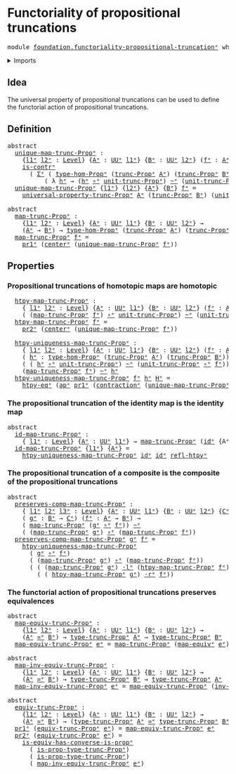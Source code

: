 # Functoriality of propositional truncations

<pre class="Agda"><a id="55" class="Keyword">module</a> <a id="62" href="foundation.functoriality-propositional-truncation%25E1%25B5%2589.html" class="Module">foundation.functoriality-propositional-truncationᵉ</a> <a id="113" class="Keyword">where</a>
</pre>
<details><summary>Imports</summary>

<pre class="Agda"><a id="169" class="Keyword">open</a> <a id="174" class="Keyword">import</a> <a id="181" href="foundation.action-on-identifications-functions%25E1%25B5%2589.html" class="Module">foundation.action-on-identifications-functionsᵉ</a>
<a id="229" class="Keyword">open</a> <a id="234" class="Keyword">import</a> <a id="241" href="foundation.dependent-pair-types%25E1%25B5%2589.html" class="Module">foundation.dependent-pair-typesᵉ</a>
<a id="274" class="Keyword">open</a> <a id="279" class="Keyword">import</a> <a id="286" href="foundation.function-extensionality%25E1%25B5%2589.html" class="Module">foundation.function-extensionalityᵉ</a>
<a id="322" class="Keyword">open</a> <a id="327" class="Keyword">import</a> <a id="334" href="foundation.logical-equivalences%25E1%25B5%2589.html" class="Module">foundation.logical-equivalencesᵉ</a>
<a id="367" class="Keyword">open</a> <a id="372" class="Keyword">import</a> <a id="379" href="foundation.propositional-truncations%25E1%25B5%2589.html" class="Module">foundation.propositional-truncationsᵉ</a>
<a id="417" class="Keyword">open</a> <a id="422" class="Keyword">import</a> <a id="429" href="foundation.universe-levels%25E1%25B5%2589.html" class="Module">foundation.universe-levelsᵉ</a>
<a id="457" class="Keyword">open</a> <a id="462" class="Keyword">import</a> <a id="469" href="foundation.whiskering-homotopies-composition%25E1%25B5%2589.html" class="Module">foundation.whiskering-homotopies-compositionᵉ</a>

<a id="516" class="Keyword">open</a> <a id="521" class="Keyword">import</a> <a id="528" href="foundation-core.contractible-types%25E1%25B5%2589.html" class="Module">foundation-core.contractible-typesᵉ</a>
<a id="564" class="Keyword">open</a> <a id="569" class="Keyword">import</a> <a id="576" href="foundation-core.equivalences%25E1%25B5%2589.html" class="Module">foundation-core.equivalencesᵉ</a>
<a id="606" class="Keyword">open</a> <a id="611" class="Keyword">import</a> <a id="618" href="foundation-core.function-types%25E1%25B5%2589.html" class="Module">foundation-core.function-typesᵉ</a>
<a id="650" class="Keyword">open</a> <a id="655" class="Keyword">import</a> <a id="662" href="foundation-core.homotopies%25E1%25B5%2589.html" class="Module">foundation-core.homotopiesᵉ</a>
<a id="690" class="Keyword">open</a> <a id="695" class="Keyword">import</a> <a id="702" href="foundation-core.propositions%25E1%25B5%2589.html" class="Module">foundation-core.propositionsᵉ</a>
</pre>
</details>

## Idea

The universal property of propositional truncations can be used to define the
functorial action of propositional truncations.

## Definition

<pre class="Agda"><a id="908" class="Keyword">abstract</a>
  <a id="unique-map-trunc-Propᵉ"></a><a id="919" href="foundation.functoriality-propositional-truncation%25E1%25B5%2589.html#919" class="Function">unique-map-trunc-Propᵉ</a> <a id="942" class="Symbol">:</a>
    <a id="948" class="Symbol">{</a><a id="949" href="foundation.functoriality-propositional-truncation%25E1%25B5%2589.html#949" class="Bound">l1ᵉ</a> <a id="953" href="foundation.functoriality-propositional-truncation%25E1%25B5%2589.html#953" class="Bound">l2ᵉ</a> <a id="957" class="Symbol">:</a> <a id="959" href="Agda.Primitive.html#742" class="Postulate">Level</a><a id="964" class="Symbol">}</a> <a id="966" class="Symbol">{</a><a id="967" href="foundation.functoriality-propositional-truncation%25E1%25B5%2589.html#967" class="Bound">Aᵉ</a> <a id="970" class="Symbol">:</a> <a id="972" href="Agda.Primitive.html#429" class="Primitive">UUᵉ</a> <a id="976" href="foundation.functoriality-propositional-truncation%25E1%25B5%2589.html#949" class="Bound">l1ᵉ</a><a id="979" class="Symbol">}</a> <a id="981" class="Symbol">{</a><a id="982" href="foundation.functoriality-propositional-truncation%25E1%25B5%2589.html#982" class="Bound">Bᵉ</a> <a id="985" class="Symbol">:</a> <a id="987" href="Agda.Primitive.html#429" class="Primitive">UUᵉ</a> <a id="991" href="foundation.functoriality-propositional-truncation%25E1%25B5%2589.html#953" class="Bound">l2ᵉ</a><a id="994" class="Symbol">}</a> <a id="996" class="Symbol">(</a><a id="997" href="foundation.functoriality-propositional-truncation%25E1%25B5%2589.html#997" class="Bound">fᵉ</a> <a id="1000" class="Symbol">:</a> <a id="1002" href="foundation.functoriality-propositional-truncation%25E1%25B5%2589.html#967" class="Bound">Aᵉ</a> <a id="1005" class="Symbol">→</a> <a id="1007" href="foundation.functoriality-propositional-truncation%25E1%25B5%2589.html#982" class="Bound">Bᵉ</a><a id="1009" class="Symbol">)</a> <a id="1011" class="Symbol">→</a>
    <a id="1017" href="foundation-core.contractible-types%25E1%25B5%2589.html#908" class="Function">is-contrᵉ</a>
      <a id="1033" class="Symbol">(</a> <a id="1035" href="foundation.dependent-pair-types%25E1%25B5%2589.html#585" class="Record">Σᵉ</a> <a id="1038" class="Symbol">(</a> <a id="1040" href="foundation-core.propositions%25E1%25B5%2589.html#8190" class="Function">type-hom-Propᵉ</a> <a id="1055" class="Symbol">(</a><a id="1056" href="foundation.propositional-truncations%25E1%25B5%2589.html#2046" class="Function">trunc-Propᵉ</a> <a id="1068" href="foundation.functoriality-propositional-truncation%25E1%25B5%2589.html#967" class="Bound">Aᵉ</a><a id="1070" class="Symbol">)</a> <a id="1072" class="Symbol">(</a><a id="1073" href="foundation.propositional-truncations%25E1%25B5%2589.html#2046" class="Function">trunc-Propᵉ</a> <a id="1085" href="foundation.functoriality-propositional-truncation%25E1%25B5%2589.html#982" class="Bound">Bᵉ</a><a id="1087" class="Symbol">))</a>
          <a id="1100" class="Symbol">(</a> <a id="1102" class="Symbol">λ</a> <a id="1104" href="foundation.functoriality-propositional-truncation%25E1%25B5%2589.html#1104" class="Bound">hᵉ</a> <a id="1107" class="Symbol">→</a> <a id="1109" class="Symbol">(</a><a id="1110" href="foundation.functoriality-propositional-truncation%25E1%25B5%2589.html#1104" class="Bound">hᵉ</a> <a id="1113" href="foundation-core.function-types%25E1%25B5%2589.html#476" class="Function Operator">∘ᵉ</a> <a id="1116" href="foundation.propositional-truncations%25E1%25B5%2589.html#1593" class="Function">unit-trunc-Propᵉ</a><a id="1132" class="Symbol">)</a> <a id="1134" href="foundation-core.homotopies%25E1%25B5%2589.html#2800" class="Function Operator">~ᵉ</a> <a id="1137" class="Symbol">(</a><a id="1138" href="foundation.propositional-truncations%25E1%25B5%2589.html#1593" class="Function">unit-trunc-Propᵉ</a> <a id="1155" href="foundation-core.function-types%25E1%25B5%2589.html#476" class="Function Operator">∘ᵉ</a> <a id="1158" href="foundation.functoriality-propositional-truncation%25E1%25B5%2589.html#997" class="Bound">fᵉ</a><a id="1160" class="Symbol">)))</a>
  <a id="1166" href="foundation.functoriality-propositional-truncation%25E1%25B5%2589.html#919" class="Function">unique-map-trunc-Propᵉ</a> <a id="1189" class="Symbol">{</a><a id="1190" href="foundation.functoriality-propositional-truncation%25E1%25B5%2589.html#1190" class="Bound">l1ᵉ</a><a id="1193" class="Symbol">}</a> <a id="1195" class="Symbol">{</a><a id="1196" href="foundation.functoriality-propositional-truncation%25E1%25B5%2589.html#1196" class="Bound">l2ᵉ</a><a id="1199" class="Symbol">}</a> <a id="1201" class="Symbol">{</a><a id="1202" href="foundation.functoriality-propositional-truncation%25E1%25B5%2589.html#1202" class="Bound">Aᵉ</a><a id="1204" class="Symbol">}</a> <a id="1206" class="Symbol">{</a><a id="1207" href="foundation.functoriality-propositional-truncation%25E1%25B5%2589.html#1207" class="Bound">Bᵉ</a><a id="1209" class="Symbol">}</a> <a id="1211" href="foundation.functoriality-propositional-truncation%25E1%25B5%2589.html#1211" class="Bound">fᵉ</a> <a id="1214" class="Symbol">=</a>
    <a id="1220" href="foundation.propositional-truncations%25E1%25B5%2589.html#5356" class="Function">universal-property-trunc-Propᵉ</a> <a id="1251" href="foundation.functoriality-propositional-truncation%25E1%25B5%2589.html#1202" class="Bound">Aᵉ</a> <a id="1254" class="Symbol">(</a><a id="1255" href="foundation.propositional-truncations%25E1%25B5%2589.html#2046" class="Function">trunc-Propᵉ</a> <a id="1267" href="foundation.functoriality-propositional-truncation%25E1%25B5%2589.html#1207" class="Bound">Bᵉ</a><a id="1269" class="Symbol">)</a> <a id="1271" class="Symbol">(</a><a id="1272" href="foundation.propositional-truncations%25E1%25B5%2589.html#1593" class="Function">unit-trunc-Propᵉ</a> <a id="1289" href="foundation-core.function-types%25E1%25B5%2589.html#476" class="Function Operator">∘ᵉ</a> <a id="1292" href="foundation.functoriality-propositional-truncation%25E1%25B5%2589.html#1211" class="Bound">fᵉ</a><a id="1294" class="Symbol">)</a>

<a id="1297" class="Keyword">abstract</a>
  <a id="map-trunc-Propᵉ"></a><a id="1308" href="foundation.functoriality-propositional-truncation%25E1%25B5%2589.html#1308" class="Function">map-trunc-Propᵉ</a> <a id="1324" class="Symbol">:</a>
    <a id="1330" class="Symbol">{</a><a id="1331" href="foundation.functoriality-propositional-truncation%25E1%25B5%2589.html#1331" class="Bound">l1ᵉ</a> <a id="1335" href="foundation.functoriality-propositional-truncation%25E1%25B5%2589.html#1335" class="Bound">l2ᵉ</a> <a id="1339" class="Symbol">:</a> <a id="1341" href="Agda.Primitive.html#742" class="Postulate">Level</a><a id="1346" class="Symbol">}</a> <a id="1348" class="Symbol">{</a><a id="1349" href="foundation.functoriality-propositional-truncation%25E1%25B5%2589.html#1349" class="Bound">Aᵉ</a> <a id="1352" class="Symbol">:</a> <a id="1354" href="Agda.Primitive.html#429" class="Primitive">UUᵉ</a> <a id="1358" href="foundation.functoriality-propositional-truncation%25E1%25B5%2589.html#1331" class="Bound">l1ᵉ</a><a id="1361" class="Symbol">}</a> <a id="1363" class="Symbol">{</a><a id="1364" href="foundation.functoriality-propositional-truncation%25E1%25B5%2589.html#1364" class="Bound">Bᵉ</a> <a id="1367" class="Symbol">:</a> <a id="1369" href="Agda.Primitive.html#429" class="Primitive">UUᵉ</a> <a id="1373" href="foundation.functoriality-propositional-truncation%25E1%25B5%2589.html#1335" class="Bound">l2ᵉ</a><a id="1376" class="Symbol">}</a> <a id="1378" class="Symbol">→</a>
    <a id="1384" class="Symbol">(</a><a id="1385" href="foundation.functoriality-propositional-truncation%25E1%25B5%2589.html#1349" class="Bound">Aᵉ</a> <a id="1388" class="Symbol">→</a> <a id="1390" href="foundation.functoriality-propositional-truncation%25E1%25B5%2589.html#1364" class="Bound">Bᵉ</a><a id="1392" class="Symbol">)</a> <a id="1394" class="Symbol">→</a> <a id="1396" href="foundation-core.propositions%25E1%25B5%2589.html#8190" class="Function">type-hom-Propᵉ</a> <a id="1411" class="Symbol">(</a><a id="1412" href="foundation.propositional-truncations%25E1%25B5%2589.html#2046" class="Function">trunc-Propᵉ</a> <a id="1424" href="foundation.functoriality-propositional-truncation%25E1%25B5%2589.html#1349" class="Bound">Aᵉ</a><a id="1426" class="Symbol">)</a> <a id="1428" class="Symbol">(</a><a id="1429" href="foundation.propositional-truncations%25E1%25B5%2589.html#2046" class="Function">trunc-Propᵉ</a> <a id="1441" href="foundation.functoriality-propositional-truncation%25E1%25B5%2589.html#1364" class="Bound">Bᵉ</a><a id="1443" class="Symbol">)</a>
  <a id="1447" href="foundation.functoriality-propositional-truncation%25E1%25B5%2589.html#1308" class="Function">map-trunc-Propᵉ</a> <a id="1463" href="foundation.functoriality-propositional-truncation%25E1%25B5%2589.html#1463" class="Bound">fᵉ</a> <a id="1466" class="Symbol">=</a>
    <a id="1472" href="foundation.dependent-pair-types%25E1%25B5%2589.html#697" class="Field">pr1ᵉ</a> <a id="1477" class="Symbol">(</a><a id="1478" href="foundation-core.contractible-types%25E1%25B5%2589.html#1016" class="Function">centerᵉ</a> <a id="1486" class="Symbol">(</a><a id="1487" href="foundation.functoriality-propositional-truncation%25E1%25B5%2589.html#919" class="Function">unique-map-trunc-Propᵉ</a> <a id="1510" href="foundation.functoriality-propositional-truncation%25E1%25B5%2589.html#1463" class="Bound">fᵉ</a><a id="1512" class="Symbol">))</a>
</pre>
## Properties

### Propositional truncations of homotopic maps are homotopic

<pre class="Agda">  <a id="htpy-map-trunc-Propᵉ"></a><a id="1608" href="foundation.functoriality-propositional-truncation%25E1%25B5%2589.html#1608" class="Function">htpy-map-trunc-Propᵉ</a> <a id="1629" class="Symbol">:</a>
    <a id="1635" class="Symbol">{</a> <a id="1637" href="foundation.functoriality-propositional-truncation%25E1%25B5%2589.html#1637" class="Bound">l1ᵉ</a> <a id="1641" href="foundation.functoriality-propositional-truncation%25E1%25B5%2589.html#1641" class="Bound">l2ᵉ</a> <a id="1645" class="Symbol">:</a> <a id="1647" href="Agda.Primitive.html#742" class="Postulate">Level</a><a id="1652" class="Symbol">}</a> <a id="1654" class="Symbol">{</a><a id="1655" href="foundation.functoriality-propositional-truncation%25E1%25B5%2589.html#1655" class="Bound">Aᵉ</a> <a id="1658" class="Symbol">:</a> <a id="1660" href="Agda.Primitive.html#429" class="Primitive">UUᵉ</a> <a id="1664" href="foundation.functoriality-propositional-truncation%25E1%25B5%2589.html#1637" class="Bound">l1ᵉ</a><a id="1667" class="Symbol">}</a> <a id="1669" class="Symbol">{</a><a id="1670" href="foundation.functoriality-propositional-truncation%25E1%25B5%2589.html#1670" class="Bound">Bᵉ</a> <a id="1673" class="Symbol">:</a> <a id="1675" href="Agda.Primitive.html#429" class="Primitive">UUᵉ</a> <a id="1679" href="foundation.functoriality-propositional-truncation%25E1%25B5%2589.html#1641" class="Bound">l2ᵉ</a><a id="1682" class="Symbol">}</a> <a id="1684" class="Symbol">(</a><a id="1685" href="foundation.functoriality-propositional-truncation%25E1%25B5%2589.html#1685" class="Bound">fᵉ</a> <a id="1688" class="Symbol">:</a> <a id="1690" href="foundation.functoriality-propositional-truncation%25E1%25B5%2589.html#1655" class="Bound">Aᵉ</a> <a id="1693" class="Symbol">→</a> <a id="1695" href="foundation.functoriality-propositional-truncation%25E1%25B5%2589.html#1670" class="Bound">Bᵉ</a><a id="1697" class="Symbol">)</a> <a id="1699" class="Symbol">→</a>
    <a id="1705" class="Symbol">(</a> <a id="1707" class="Symbol">(</a><a id="1708" href="foundation.functoriality-propositional-truncation%25E1%25B5%2589.html#1308" class="Function">map-trunc-Propᵉ</a> <a id="1724" href="foundation.functoriality-propositional-truncation%25E1%25B5%2589.html#1685" class="Bound">fᵉ</a><a id="1726" class="Symbol">)</a> <a id="1728" href="foundation-core.function-types%25E1%25B5%2589.html#476" class="Function Operator">∘ᵉ</a> <a id="1731" href="foundation.propositional-truncations%25E1%25B5%2589.html#1593" class="Function">unit-trunc-Propᵉ</a><a id="1747" class="Symbol">)</a> <a id="1749" href="foundation-core.homotopies%25E1%25B5%2589.html#2800" class="Function Operator">~ᵉ</a> <a id="1752" class="Symbol">(</a><a id="1753" href="foundation.propositional-truncations%25E1%25B5%2589.html#1593" class="Function">unit-trunc-Propᵉ</a> <a id="1770" href="foundation-core.function-types%25E1%25B5%2589.html#476" class="Function Operator">∘ᵉ</a> <a id="1773" href="foundation.functoriality-propositional-truncation%25E1%25B5%2589.html#1685" class="Bound">fᵉ</a><a id="1775" class="Symbol">)</a>
  <a id="1779" href="foundation.functoriality-propositional-truncation%25E1%25B5%2589.html#1608" class="Function">htpy-map-trunc-Propᵉ</a> <a id="1800" href="foundation.functoriality-propositional-truncation%25E1%25B5%2589.html#1800" class="Bound">fᵉ</a> <a id="1803" class="Symbol">=</a>
    <a id="1809" href="foundation.dependent-pair-types%25E1%25B5%2589.html#711" class="Field">pr2ᵉ</a> <a id="1814" class="Symbol">(</a><a id="1815" href="foundation-core.contractible-types%25E1%25B5%2589.html#1016" class="Function">centerᵉ</a> <a id="1823" class="Symbol">(</a><a id="1824" href="foundation.functoriality-propositional-truncation%25E1%25B5%2589.html#919" class="Function">unique-map-trunc-Propᵉ</a> <a id="1847" href="foundation.functoriality-propositional-truncation%25E1%25B5%2589.html#1800" class="Bound">fᵉ</a><a id="1849" class="Symbol">))</a>

  <a id="htpy-uniqueness-map-trunc-Propᵉ"></a><a id="1855" href="foundation.functoriality-propositional-truncation%25E1%25B5%2589.html#1855" class="Function">htpy-uniqueness-map-trunc-Propᵉ</a> <a id="1887" class="Symbol">:</a>
    <a id="1893" class="Symbol">{</a> <a id="1895" href="foundation.functoriality-propositional-truncation%25E1%25B5%2589.html#1895" class="Bound">l1ᵉ</a> <a id="1899" href="foundation.functoriality-propositional-truncation%25E1%25B5%2589.html#1899" class="Bound">l2ᵉ</a> <a id="1903" class="Symbol">:</a> <a id="1905" href="Agda.Primitive.html#742" class="Postulate">Level</a><a id="1910" class="Symbol">}</a> <a id="1912" class="Symbol">{</a><a id="1913" href="foundation.functoriality-propositional-truncation%25E1%25B5%2589.html#1913" class="Bound">Aᵉ</a> <a id="1916" class="Symbol">:</a> <a id="1918" href="Agda.Primitive.html#429" class="Primitive">UUᵉ</a> <a id="1922" href="foundation.functoriality-propositional-truncation%25E1%25B5%2589.html#1895" class="Bound">l1ᵉ</a><a id="1925" class="Symbol">}</a> <a id="1927" class="Symbol">{</a><a id="1928" href="foundation.functoriality-propositional-truncation%25E1%25B5%2589.html#1928" class="Bound">Bᵉ</a> <a id="1931" class="Symbol">:</a> <a id="1933" href="Agda.Primitive.html#429" class="Primitive">UUᵉ</a> <a id="1937" href="foundation.functoriality-propositional-truncation%25E1%25B5%2589.html#1899" class="Bound">l2ᵉ</a><a id="1940" class="Symbol">}</a> <a id="1942" class="Symbol">(</a><a id="1943" href="foundation.functoriality-propositional-truncation%25E1%25B5%2589.html#1943" class="Bound">fᵉ</a> <a id="1946" class="Symbol">:</a> <a id="1948" href="foundation.functoriality-propositional-truncation%25E1%25B5%2589.html#1913" class="Bound">Aᵉ</a> <a id="1951" class="Symbol">→</a> <a id="1953" href="foundation.functoriality-propositional-truncation%25E1%25B5%2589.html#1928" class="Bound">Bᵉ</a><a id="1955" class="Symbol">)</a> <a id="1957" class="Symbol">→</a>
    <a id="1963" class="Symbol">(</a> <a id="1965" href="foundation.functoriality-propositional-truncation%25E1%25B5%2589.html#1965" class="Bound">hᵉ</a> <a id="1968" class="Symbol">:</a> <a id="1970" href="foundation-core.propositions%25E1%25B5%2589.html#8190" class="Function">type-hom-Propᵉ</a> <a id="1985" class="Symbol">(</a><a id="1986" href="foundation.propositional-truncations%25E1%25B5%2589.html#2046" class="Function">trunc-Propᵉ</a> <a id="1998" href="foundation.functoriality-propositional-truncation%25E1%25B5%2589.html#1913" class="Bound">Aᵉ</a><a id="2000" class="Symbol">)</a> <a id="2002" class="Symbol">(</a><a id="2003" href="foundation.propositional-truncations%25E1%25B5%2589.html#2046" class="Function">trunc-Propᵉ</a> <a id="2015" href="foundation.functoriality-propositional-truncation%25E1%25B5%2589.html#1928" class="Bound">Bᵉ</a><a id="2017" class="Symbol">))</a> <a id="2020" class="Symbol">→</a>
    <a id="2026" class="Symbol">(</a> <a id="2028" class="Symbol">(</a> <a id="2030" href="foundation.functoriality-propositional-truncation%25E1%25B5%2589.html#1965" class="Bound">hᵉ</a> <a id="2033" href="foundation-core.function-types%25E1%25B5%2589.html#476" class="Function Operator">∘ᵉ</a> <a id="2036" href="foundation.propositional-truncations%25E1%25B5%2589.html#1593" class="Function">unit-trunc-Propᵉ</a><a id="2052" class="Symbol">)</a> <a id="2054" href="foundation-core.homotopies%25E1%25B5%2589.html#2800" class="Function Operator">~ᵉ</a> <a id="2057" class="Symbol">(</a><a id="2058" href="foundation.propositional-truncations%25E1%25B5%2589.html#1593" class="Function">unit-trunc-Propᵉ</a> <a id="2075" href="foundation-core.function-types%25E1%25B5%2589.html#476" class="Function Operator">∘ᵉ</a> <a id="2078" href="foundation.functoriality-propositional-truncation%25E1%25B5%2589.html#1943" class="Bound">fᵉ</a><a id="2080" class="Symbol">))</a> <a id="2083" class="Symbol">→</a>
    <a id="2089" class="Symbol">(</a><a id="2090" href="foundation.functoriality-propositional-truncation%25E1%25B5%2589.html#1308" class="Function">map-trunc-Propᵉ</a> <a id="2106" href="foundation.functoriality-propositional-truncation%25E1%25B5%2589.html#1943" class="Bound">fᵉ</a><a id="2108" class="Symbol">)</a> <a id="2110" href="foundation-core.homotopies%25E1%25B5%2589.html#2800" class="Function Operator">~ᵉ</a> <a id="2113" href="foundation.functoriality-propositional-truncation%25E1%25B5%2589.html#1965" class="Bound">hᵉ</a>
  <a id="2118" href="foundation.functoriality-propositional-truncation%25E1%25B5%2589.html#1855" class="Function">htpy-uniqueness-map-trunc-Propᵉ</a> <a id="2150" href="foundation.functoriality-propositional-truncation%25E1%25B5%2589.html#2150" class="Bound">fᵉ</a> <a id="2153" href="foundation.functoriality-propositional-truncation%25E1%25B5%2589.html#2153" class="Bound">hᵉ</a> <a id="2156" href="foundation.functoriality-propositional-truncation%25E1%25B5%2589.html#2156" class="Bound">Hᵉ</a> <a id="2159" class="Symbol">=</a>
    <a id="2165" href="foundation.function-extensionality%25E1%25B5%2589.html#1919" class="Function">htpy-eqᵉ</a> <a id="2174" class="Symbol">(</a><a id="2175" href="foundation.action-on-identifications-functions%25E1%25B5%2589.html#735" class="Function">apᵉ</a> <a id="2179" href="foundation.dependent-pair-types%25E1%25B5%2589.html#697" class="Field">pr1ᵉ</a> <a id="2184" class="Symbol">(</a><a id="2185" href="foundation-core.contractible-types%25E1%25B5%2589.html#1413" class="Function">contractionᵉ</a> <a id="2198" class="Symbol">(</a><a id="2199" href="foundation.functoriality-propositional-truncation%25E1%25B5%2589.html#919" class="Function">unique-map-trunc-Propᵉ</a> <a id="2222" href="foundation.functoriality-propositional-truncation%25E1%25B5%2589.html#2150" class="Bound">fᵉ</a><a id="2224" class="Symbol">)</a> <a id="2226" class="Symbol">(</a><a id="2227" href="foundation.dependent-pair-types%25E1%25B5%2589.html#679" class="InductiveConstructor">pairᵉ</a> <a id="2233" href="foundation.functoriality-propositional-truncation%25E1%25B5%2589.html#2153" class="Bound">hᵉ</a> <a id="2236" href="foundation.functoriality-propositional-truncation%25E1%25B5%2589.html#2156" class="Bound">Hᵉ</a><a id="2238" class="Symbol">)))</a>
</pre>
### The propositional truncation of the identity map is the identity map

<pre class="Agda"><a id="2329" class="Keyword">abstract</a>
  <a id="id-map-trunc-Propᵉ"></a><a id="2340" href="foundation.functoriality-propositional-truncation%25E1%25B5%2589.html#2340" class="Function">id-map-trunc-Propᵉ</a> <a id="2359" class="Symbol">:</a>
    <a id="2365" class="Symbol">{</a> <a id="2367" href="foundation.functoriality-propositional-truncation%25E1%25B5%2589.html#2367" class="Bound">l1ᵉ</a> <a id="2371" class="Symbol">:</a> <a id="2373" href="Agda.Primitive.html#742" class="Postulate">Level</a><a id="2378" class="Symbol">}</a> <a id="2380" class="Symbol">{</a><a id="2381" href="foundation.functoriality-propositional-truncation%25E1%25B5%2589.html#2381" class="Bound">Aᵉ</a> <a id="2384" class="Symbol">:</a> <a id="2386" href="Agda.Primitive.html#429" class="Primitive">UUᵉ</a> <a id="2390" href="foundation.functoriality-propositional-truncation%25E1%25B5%2589.html#2367" class="Bound">l1ᵉ</a><a id="2393" class="Symbol">}</a> <a id="2395" class="Symbol">→</a> <a id="2397" href="foundation.functoriality-propositional-truncation%25E1%25B5%2589.html#1308" class="Function">map-trunc-Propᵉ</a> <a id="2413" class="Symbol">(</a><a id="2414" href="foundation-core.function-types%25E1%25B5%2589.html#309" class="Function">idᵉ</a> <a id="2418" class="Symbol">{</a><a id="2419" class="Argument">Aᵉ</a> <a id="2422" class="Symbol">=</a> <a id="2424" href="foundation.functoriality-propositional-truncation%25E1%25B5%2589.html#2381" class="Bound">Aᵉ</a><a id="2426" class="Symbol">})</a> <a id="2429" href="foundation-core.homotopies%25E1%25B5%2589.html#2800" class="Function Operator">~ᵉ</a> <a id="2432" href="foundation-core.function-types%25E1%25B5%2589.html#309" class="Function">idᵉ</a>
  <a id="2438" href="foundation.functoriality-propositional-truncation%25E1%25B5%2589.html#2340" class="Function">id-map-trunc-Propᵉ</a> <a id="2457" class="Symbol">{</a><a id="2458" href="foundation.functoriality-propositional-truncation%25E1%25B5%2589.html#2458" class="Bound">l1ᵉ</a><a id="2461" class="Symbol">}</a> <a id="2463" class="Symbol">{</a><a id="2464" href="foundation.functoriality-propositional-truncation%25E1%25B5%2589.html#2464" class="Bound">Aᵉ</a><a id="2466" class="Symbol">}</a> <a id="2468" class="Symbol">=</a>
    <a id="2474" href="foundation.functoriality-propositional-truncation%25E1%25B5%2589.html#1855" class="Function">htpy-uniqueness-map-trunc-Propᵉ</a> <a id="2506" href="foundation-core.function-types%25E1%25B5%2589.html#309" class="Function">idᵉ</a> <a id="2510" href="foundation-core.function-types%25E1%25B5%2589.html#309" class="Function">idᵉ</a> <a id="2514" href="foundation-core.homotopies%25E1%25B5%2589.html#3017" class="Function">refl-htpyᵉ</a>
</pre>
### The propositional truncation of a composite is the composite of the propositional truncations

<pre class="Agda"><a id="2637" class="Keyword">abstract</a>
  <a id="preserves-comp-map-trunc-Propᵉ"></a><a id="2648" href="foundation.functoriality-propositional-truncation%25E1%25B5%2589.html#2648" class="Function">preserves-comp-map-trunc-Propᵉ</a> <a id="2679" class="Symbol">:</a>
    <a id="2685" class="Symbol">{</a> <a id="2687" href="foundation.functoriality-propositional-truncation%25E1%25B5%2589.html#2687" class="Bound">l1ᵉ</a> <a id="2691" href="foundation.functoriality-propositional-truncation%25E1%25B5%2589.html#2691" class="Bound">l2ᵉ</a> <a id="2695" href="foundation.functoriality-propositional-truncation%25E1%25B5%2589.html#2695" class="Bound">l3ᵉ</a> <a id="2699" class="Symbol">:</a> <a id="2701" href="Agda.Primitive.html#742" class="Postulate">Level</a><a id="2706" class="Symbol">}</a> <a id="2708" class="Symbol">{</a><a id="2709" href="foundation.functoriality-propositional-truncation%25E1%25B5%2589.html#2709" class="Bound">Aᵉ</a> <a id="2712" class="Symbol">:</a> <a id="2714" href="Agda.Primitive.html#429" class="Primitive">UUᵉ</a> <a id="2718" href="foundation.functoriality-propositional-truncation%25E1%25B5%2589.html#2687" class="Bound">l1ᵉ</a><a id="2721" class="Symbol">}</a> <a id="2723" class="Symbol">{</a><a id="2724" href="foundation.functoriality-propositional-truncation%25E1%25B5%2589.html#2724" class="Bound">Bᵉ</a> <a id="2727" class="Symbol">:</a> <a id="2729" href="Agda.Primitive.html#429" class="Primitive">UUᵉ</a> <a id="2733" href="foundation.functoriality-propositional-truncation%25E1%25B5%2589.html#2691" class="Bound">l2ᵉ</a><a id="2736" class="Symbol">}</a> <a id="2738" class="Symbol">{</a><a id="2739" href="foundation.functoriality-propositional-truncation%25E1%25B5%2589.html#2739" class="Bound">Cᵉ</a> <a id="2742" class="Symbol">:</a> <a id="2744" href="Agda.Primitive.html#429" class="Primitive">UUᵉ</a> <a id="2748" href="foundation.functoriality-propositional-truncation%25E1%25B5%2589.html#2695" class="Bound">l3ᵉ</a><a id="2751" class="Symbol">}</a>
    <a id="2757" class="Symbol">(</a> <a id="2759" href="foundation.functoriality-propositional-truncation%25E1%25B5%2589.html#2759" class="Bound">gᵉ</a> <a id="2762" class="Symbol">:</a> <a id="2764" href="foundation.functoriality-propositional-truncation%25E1%25B5%2589.html#2724" class="Bound">Bᵉ</a> <a id="2767" class="Symbol">→</a> <a id="2769" href="foundation.functoriality-propositional-truncation%25E1%25B5%2589.html#2739" class="Bound">Cᵉ</a><a id="2771" class="Symbol">)</a> <a id="2773" class="Symbol">(</a><a id="2774" href="foundation.functoriality-propositional-truncation%25E1%25B5%2589.html#2774" class="Bound">fᵉ</a> <a id="2777" class="Symbol">:</a> <a id="2779" href="foundation.functoriality-propositional-truncation%25E1%25B5%2589.html#2709" class="Bound">Aᵉ</a> <a id="2782" class="Symbol">→</a> <a id="2784" href="foundation.functoriality-propositional-truncation%25E1%25B5%2589.html#2724" class="Bound">Bᵉ</a><a id="2786" class="Symbol">)</a> <a id="2788" class="Symbol">→</a>
    <a id="2794" class="Symbol">(</a> <a id="2796" href="foundation.functoriality-propositional-truncation%25E1%25B5%2589.html#1308" class="Function">map-trunc-Propᵉ</a> <a id="2812" class="Symbol">(</a><a id="2813" href="foundation.functoriality-propositional-truncation%25E1%25B5%2589.html#2759" class="Bound">gᵉ</a> <a id="2816" href="foundation-core.function-types%25E1%25B5%2589.html#476" class="Function Operator">∘ᵉ</a> <a id="2819" href="foundation.functoriality-propositional-truncation%25E1%25B5%2589.html#2774" class="Bound">fᵉ</a><a id="2821" class="Symbol">))</a> <a id="2824" href="foundation-core.homotopies%25E1%25B5%2589.html#2800" class="Function Operator">~ᵉ</a>
    <a id="2831" class="Symbol">(</a> <a id="2833" class="Symbol">(</a><a id="2834" href="foundation.functoriality-propositional-truncation%25E1%25B5%2589.html#1308" class="Function">map-trunc-Propᵉ</a> <a id="2850" href="foundation.functoriality-propositional-truncation%25E1%25B5%2589.html#2759" class="Bound">gᵉ</a><a id="2852" class="Symbol">)</a> <a id="2854" href="foundation-core.function-types%25E1%25B5%2589.html#476" class="Function Operator">∘ᵉ</a> <a id="2857" class="Symbol">(</a><a id="2858" href="foundation.functoriality-propositional-truncation%25E1%25B5%2589.html#1308" class="Function">map-trunc-Propᵉ</a> <a id="2874" href="foundation.functoriality-propositional-truncation%25E1%25B5%2589.html#2774" class="Bound">fᵉ</a><a id="2876" class="Symbol">))</a>
  <a id="2881" href="foundation.functoriality-propositional-truncation%25E1%25B5%2589.html#2648" class="Function">preserves-comp-map-trunc-Propᵉ</a> <a id="2912" href="foundation.functoriality-propositional-truncation%25E1%25B5%2589.html#2912" class="Bound">gᵉ</a> <a id="2915" href="foundation.functoriality-propositional-truncation%25E1%25B5%2589.html#2915" class="Bound">fᵉ</a> <a id="2918" class="Symbol">=</a>
    <a id="2924" href="foundation.functoriality-propositional-truncation%25E1%25B5%2589.html#1855" class="Function">htpy-uniqueness-map-trunc-Propᵉ</a>
      <a id="2962" class="Symbol">(</a> <a id="2964" href="foundation.functoriality-propositional-truncation%25E1%25B5%2589.html#2912" class="Bound">gᵉ</a> <a id="2967" href="foundation-core.function-types%25E1%25B5%2589.html#476" class="Function Operator">∘ᵉ</a> <a id="2970" href="foundation.functoriality-propositional-truncation%25E1%25B5%2589.html#2915" class="Bound">fᵉ</a><a id="2972" class="Symbol">)</a>
      <a id="2980" class="Symbol">(</a> <a id="2982" class="Symbol">(</a><a id="2983" href="foundation.functoriality-propositional-truncation%25E1%25B5%2589.html#1308" class="Function">map-trunc-Propᵉ</a> <a id="2999" href="foundation.functoriality-propositional-truncation%25E1%25B5%2589.html#2912" class="Bound">gᵉ</a><a id="3001" class="Symbol">)</a> <a id="3003" href="foundation-core.function-types%25E1%25B5%2589.html#476" class="Function Operator">∘ᵉ</a> <a id="3006" class="Symbol">(</a><a id="3007" href="foundation.functoriality-propositional-truncation%25E1%25B5%2589.html#1308" class="Function">map-trunc-Propᵉ</a> <a id="3023" href="foundation.functoriality-propositional-truncation%25E1%25B5%2589.html#2915" class="Bound">fᵉ</a><a id="3025" class="Symbol">))</a>
      <a id="3034" class="Symbol">(</a> <a id="3036" class="Symbol">(</a> <a id="3038" class="Symbol">(</a><a id="3039" href="foundation.functoriality-propositional-truncation%25E1%25B5%2589.html#1308" class="Function">map-trunc-Propᵉ</a> <a id="3055" href="foundation.functoriality-propositional-truncation%25E1%25B5%2589.html#2912" class="Bound">gᵉ</a><a id="3057" class="Symbol">)</a> <a id="3059" href="foundation.whiskering-homotopies-composition%25E1%25B5%2589.html#2417" class="Function Operator">·lᵉ</a> <a id="3063" class="Symbol">(</a><a id="3064" href="foundation.functoriality-propositional-truncation%25E1%25B5%2589.html#1608" class="Function">htpy-map-trunc-Propᵉ</a> <a id="3085" href="foundation.functoriality-propositional-truncation%25E1%25B5%2589.html#2915" class="Bound">fᵉ</a><a id="3087" class="Symbol">))</a> <a id="3090" href="foundation-core.homotopies%25E1%25B5%2589.html#3445" class="Function Operator">∙hᵉ</a>
        <a id="3102" class="Symbol">(</a> <a id="3104" class="Symbol">(</a> <a id="3106" href="foundation.functoriality-propositional-truncation%25E1%25B5%2589.html#1608" class="Function">htpy-map-trunc-Propᵉ</a> <a id="3127" href="foundation.functoriality-propositional-truncation%25E1%25B5%2589.html#2912" class="Bound">gᵉ</a><a id="3129" class="Symbol">)</a> <a id="3131" href="foundation.whiskering-homotopies-composition%25E1%25B5%2589.html#2836" class="Function Operator">·rᵉ</a> <a id="3135" href="foundation.functoriality-propositional-truncation%25E1%25B5%2589.html#2915" class="Bound">fᵉ</a><a id="3137" class="Symbol">))</a>
</pre>
### The functorial action of propositional truncations preserves equivalences

<pre class="Agda"><a id="3232" class="Keyword">abstract</a>
  <a id="map-equiv-trunc-Propᵉ"></a><a id="3243" href="foundation.functoriality-propositional-truncation%25E1%25B5%2589.html#3243" class="Function">map-equiv-trunc-Propᵉ</a> <a id="3265" class="Symbol">:</a>
    <a id="3271" class="Symbol">{</a><a id="3272" href="foundation.functoriality-propositional-truncation%25E1%25B5%2589.html#3272" class="Bound">l1ᵉ</a> <a id="3276" href="foundation.functoriality-propositional-truncation%25E1%25B5%2589.html#3276" class="Bound">l2ᵉ</a> <a id="3280" class="Symbol">:</a> <a id="3282" href="Agda.Primitive.html#742" class="Postulate">Level</a><a id="3287" class="Symbol">}</a> <a id="3289" class="Symbol">{</a><a id="3290" href="foundation.functoriality-propositional-truncation%25E1%25B5%2589.html#3290" class="Bound">Aᵉ</a> <a id="3293" class="Symbol">:</a> <a id="3295" href="Agda.Primitive.html#429" class="Primitive">UUᵉ</a> <a id="3299" href="foundation.functoriality-propositional-truncation%25E1%25B5%2589.html#3272" class="Bound">l1ᵉ</a><a id="3302" class="Symbol">}</a> <a id="3304" class="Symbol">{</a><a id="3305" href="foundation.functoriality-propositional-truncation%25E1%25B5%2589.html#3305" class="Bound">Bᵉ</a> <a id="3308" class="Symbol">:</a> <a id="3310" href="Agda.Primitive.html#429" class="Primitive">UUᵉ</a> <a id="3314" href="foundation.functoriality-propositional-truncation%25E1%25B5%2589.html#3276" class="Bound">l2ᵉ</a><a id="3317" class="Symbol">}</a> <a id="3319" class="Symbol">→</a>
    <a id="3325" class="Symbol">(</a><a id="3326" href="foundation.functoriality-propositional-truncation%25E1%25B5%2589.html#3290" class="Bound">Aᵉ</a> <a id="3329" href="foundation-core.equivalences%25E1%25B5%2589.html#2662" class="Function Operator">≃ᵉ</a> <a id="3332" href="foundation.functoriality-propositional-truncation%25E1%25B5%2589.html#3305" class="Bound">Bᵉ</a><a id="3334" class="Symbol">)</a> <a id="3336" class="Symbol">→</a> <a id="3338" href="foundation.propositional-truncations%25E1%25B5%2589.html#1500" class="Function">type-trunc-Propᵉ</a> <a id="3355" href="foundation.functoriality-propositional-truncation%25E1%25B5%2589.html#3290" class="Bound">Aᵉ</a> <a id="3358" class="Symbol">→</a> <a id="3360" href="foundation.propositional-truncations%25E1%25B5%2589.html#1500" class="Function">type-trunc-Propᵉ</a> <a id="3377" href="foundation.functoriality-propositional-truncation%25E1%25B5%2589.html#3305" class="Bound">Bᵉ</a>
  <a id="3382" href="foundation.functoriality-propositional-truncation%25E1%25B5%2589.html#3243" class="Function">map-equiv-trunc-Propᵉ</a> <a id="3404" href="foundation.functoriality-propositional-truncation%25E1%25B5%2589.html#3404" class="Bound">eᵉ</a> <a id="3407" class="Symbol">=</a> <a id="3409" href="foundation.functoriality-propositional-truncation%25E1%25B5%2589.html#1308" class="Function">map-trunc-Propᵉ</a> <a id="3425" class="Symbol">(</a><a id="3426" href="foundation-core.equivalences%25E1%25B5%2589.html#2892" class="Function">map-equivᵉ</a> <a id="3437" href="foundation.functoriality-propositional-truncation%25E1%25B5%2589.html#3404" class="Bound">eᵉ</a><a id="3439" class="Symbol">)</a>

<a id="3442" class="Keyword">abstract</a>
  <a id="map-inv-equiv-trunc-Propᵉ"></a><a id="3453" href="foundation.functoriality-propositional-truncation%25E1%25B5%2589.html#3453" class="Function">map-inv-equiv-trunc-Propᵉ</a> <a id="3479" class="Symbol">:</a>
    <a id="3485" class="Symbol">{</a><a id="3486" href="foundation.functoriality-propositional-truncation%25E1%25B5%2589.html#3486" class="Bound">l1ᵉ</a> <a id="3490" href="foundation.functoriality-propositional-truncation%25E1%25B5%2589.html#3490" class="Bound">l2ᵉ</a> <a id="3494" class="Symbol">:</a> <a id="3496" href="Agda.Primitive.html#742" class="Postulate">Level</a><a id="3501" class="Symbol">}</a> <a id="3503" class="Symbol">{</a><a id="3504" href="foundation.functoriality-propositional-truncation%25E1%25B5%2589.html#3504" class="Bound">Aᵉ</a> <a id="3507" class="Symbol">:</a> <a id="3509" href="Agda.Primitive.html#429" class="Primitive">UUᵉ</a> <a id="3513" href="foundation.functoriality-propositional-truncation%25E1%25B5%2589.html#3486" class="Bound">l1ᵉ</a><a id="3516" class="Symbol">}</a> <a id="3518" class="Symbol">{</a><a id="3519" href="foundation.functoriality-propositional-truncation%25E1%25B5%2589.html#3519" class="Bound">Bᵉ</a> <a id="3522" class="Symbol">:</a> <a id="3524" href="Agda.Primitive.html#429" class="Primitive">UUᵉ</a> <a id="3528" href="foundation.functoriality-propositional-truncation%25E1%25B5%2589.html#3490" class="Bound">l2ᵉ</a><a id="3531" class="Symbol">}</a> <a id="3533" class="Symbol">→</a>
    <a id="3539" class="Symbol">(</a><a id="3540" href="foundation.functoriality-propositional-truncation%25E1%25B5%2589.html#3504" class="Bound">Aᵉ</a> <a id="3543" href="foundation-core.equivalences%25E1%25B5%2589.html#2662" class="Function Operator">≃ᵉ</a> <a id="3546" href="foundation.functoriality-propositional-truncation%25E1%25B5%2589.html#3519" class="Bound">Bᵉ</a><a id="3548" class="Symbol">)</a> <a id="3550" class="Symbol">→</a> <a id="3552" href="foundation.propositional-truncations%25E1%25B5%2589.html#1500" class="Function">type-trunc-Propᵉ</a> <a id="3569" href="foundation.functoriality-propositional-truncation%25E1%25B5%2589.html#3519" class="Bound">Bᵉ</a> <a id="3572" class="Symbol">→</a> <a id="3574" href="foundation.propositional-truncations%25E1%25B5%2589.html#1500" class="Function">type-trunc-Propᵉ</a> <a id="3591" href="foundation.functoriality-propositional-truncation%25E1%25B5%2589.html#3504" class="Bound">Aᵉ</a>
  <a id="3596" href="foundation.functoriality-propositional-truncation%25E1%25B5%2589.html#3453" class="Function">map-inv-equiv-trunc-Propᵉ</a> <a id="3622" href="foundation.functoriality-propositional-truncation%25E1%25B5%2589.html#3622" class="Bound">eᵉ</a> <a id="3625" class="Symbol">=</a> <a id="3627" href="foundation.functoriality-propositional-truncation%25E1%25B5%2589.html#3243" class="Function">map-equiv-trunc-Propᵉ</a> <a id="3649" class="Symbol">(</a><a id="3650" href="foundation-core.equivalences%25E1%25B5%2589.html#9353" class="Function">inv-equivᵉ</a> <a id="3661" href="foundation.functoriality-propositional-truncation%25E1%25B5%2589.html#3622" class="Bound">eᵉ</a><a id="3663" class="Symbol">)</a>

<a id="3666" class="Keyword">abstract</a>
  <a id="equiv-trunc-Propᵉ"></a><a id="3677" href="foundation.functoriality-propositional-truncation%25E1%25B5%2589.html#3677" class="Function">equiv-trunc-Propᵉ</a> <a id="3695" class="Symbol">:</a>
    <a id="3701" class="Symbol">{</a><a id="3702" href="foundation.functoriality-propositional-truncation%25E1%25B5%2589.html#3702" class="Bound">l1ᵉ</a> <a id="3706" href="foundation.functoriality-propositional-truncation%25E1%25B5%2589.html#3706" class="Bound">l2ᵉ</a> <a id="3710" class="Symbol">:</a> <a id="3712" href="Agda.Primitive.html#742" class="Postulate">Level</a><a id="3717" class="Symbol">}</a> <a id="3719" class="Symbol">{</a><a id="3720" href="foundation.functoriality-propositional-truncation%25E1%25B5%2589.html#3720" class="Bound">Aᵉ</a> <a id="3723" class="Symbol">:</a> <a id="3725" href="Agda.Primitive.html#429" class="Primitive">UUᵉ</a> <a id="3729" href="foundation.functoriality-propositional-truncation%25E1%25B5%2589.html#3702" class="Bound">l1ᵉ</a><a id="3732" class="Symbol">}</a> <a id="3734" class="Symbol">{</a><a id="3735" href="foundation.functoriality-propositional-truncation%25E1%25B5%2589.html#3735" class="Bound">Bᵉ</a> <a id="3738" class="Symbol">:</a> <a id="3740" href="Agda.Primitive.html#429" class="Primitive">UUᵉ</a> <a id="3744" href="foundation.functoriality-propositional-truncation%25E1%25B5%2589.html#3706" class="Bound">l2ᵉ</a><a id="3747" class="Symbol">}</a> <a id="3749" class="Symbol">→</a>
    <a id="3755" class="Symbol">(</a><a id="3756" href="foundation.functoriality-propositional-truncation%25E1%25B5%2589.html#3720" class="Bound">Aᵉ</a> <a id="3759" href="foundation-core.equivalences%25E1%25B5%2589.html#2662" class="Function Operator">≃ᵉ</a> <a id="3762" href="foundation.functoriality-propositional-truncation%25E1%25B5%2589.html#3735" class="Bound">Bᵉ</a><a id="3764" class="Symbol">)</a> <a id="3766" class="Symbol">→</a> <a id="3768" class="Symbol">(</a><a id="3769" href="foundation.propositional-truncations%25E1%25B5%2589.html#1500" class="Function">type-trunc-Propᵉ</a> <a id="3786" href="foundation.functoriality-propositional-truncation%25E1%25B5%2589.html#3720" class="Bound">Aᵉ</a> <a id="3789" href="foundation-core.equivalences%25E1%25B5%2589.html#2662" class="Function Operator">≃ᵉ</a> <a id="3792" href="foundation.propositional-truncations%25E1%25B5%2589.html#1500" class="Function">type-trunc-Propᵉ</a> <a id="3809" href="foundation.functoriality-propositional-truncation%25E1%25B5%2589.html#3735" class="Bound">Bᵉ</a><a id="3811" class="Symbol">)</a>
  <a id="3815" href="foundation.dependent-pair-types%25E1%25B5%2589.html#697" class="Field">pr1ᵉ</a> <a id="3820" class="Symbol">(</a><a id="3821" href="foundation.functoriality-propositional-truncation%25E1%25B5%2589.html#3677" class="Function">equiv-trunc-Propᵉ</a> <a id="3839" href="foundation.functoriality-propositional-truncation%25E1%25B5%2589.html#3839" class="Bound">eᵉ</a><a id="3841" class="Symbol">)</a> <a id="3843" class="Symbol">=</a> <a id="3845" href="foundation.functoriality-propositional-truncation%25E1%25B5%2589.html#3243" class="Function">map-equiv-trunc-Propᵉ</a> <a id="3867" href="foundation.functoriality-propositional-truncation%25E1%25B5%2589.html#3839" class="Bound">eᵉ</a>
  <a id="3872" href="foundation.dependent-pair-types%25E1%25B5%2589.html#711" class="Field">pr2ᵉ</a> <a id="3877" class="Symbol">(</a><a id="3878" href="foundation.functoriality-propositional-truncation%25E1%25B5%2589.html#3677" class="Function">equiv-trunc-Propᵉ</a> <a id="3896" href="foundation.functoriality-propositional-truncation%25E1%25B5%2589.html#3896" class="Bound">eᵉ</a><a id="3898" class="Symbol">)</a> <a id="3900" class="Symbol">=</a>
    <a id="3906" href="foundation.logical-equivalences%25E1%25B5%2589.html#4727" class="Function">is-equiv-has-converse-is-propᵉ</a>
      <a id="3943" class="Symbol">(</a> <a id="3945" href="foundation.propositional-truncations%25E1%25B5%2589.html#1698" class="Function">is-prop-type-trunc-Propᵉ</a><a id="3969" class="Symbol">)</a>
      <a id="3977" class="Symbol">(</a> <a id="3979" href="foundation.propositional-truncations%25E1%25B5%2589.html#1698" class="Function">is-prop-type-trunc-Propᵉ</a><a id="4003" class="Symbol">)</a>
      <a id="4011" class="Symbol">(</a> <a id="4013" href="foundation.functoriality-propositional-truncation%25E1%25B5%2589.html#3453" class="Function">map-inv-equiv-trunc-Propᵉ</a> <a id="4039" href="foundation.functoriality-propositional-truncation%25E1%25B5%2589.html#3896" class="Bound">eᵉ</a><a id="4041" class="Symbol">)</a>
</pre>